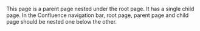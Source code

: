 <!-- confluence-page-id: 86971318351 -->
<!-- confluence-space-key: DAP -->

This page is a parent page nested under the root page. It has a single child page. In the Confluence navigation bar, root page, parent page and child page should be nested one below the other.

